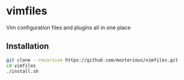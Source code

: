 # vimfiles
Vim configuration files and plugins all in one place

## Installation
```bash
git clone --recursive https://github.com/mezterious/vimfiles.git
cd vimfiles
./install.sh
```
